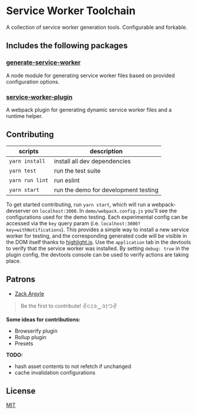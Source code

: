 Service Worker Toolchain
=========================

A collection of service worker generation tools.
Configurable and forkable.

## Includes the following packages

### [generate-service-worker](https://github.com/pinterest/pwa/tree/master/packages/generate-service-worker)
A node module for generating service worker files based on provided configuration options.

### [service-worker-plugin](https://github.com/pinterest/pwa/tree/master/packages/service-worker-plugin)
A webpack plugin for generating dynamic service worker files and a runtime helper.


## Contributing

scripts        | description
-------------- | -----------
`yarn install` | install all dev dependencies
`yarn test`    | run the test suite
`yarn run lint`| run eslint
`yarn start`   | run the demo for development testing

To get started contributing, run `yarn start`, which will run a webpack-devserver on `localhost:3000`. In `demo/webpack.config.js` you'll see the configurations used for the demo testing. Each experimental config can be accessed via the `key` query param (i.e. `localhost:3000?key=withNotifications`). This provides a simple way to install a new service worker for testing, and the corresponding generated code will be visible in the DOM itself thanks to [highlight.js](https://highlightjs.org/). Use the `application` tab in the devtools to verify that the service worker was installed. By setting `debug: true` in the plugin config, the devtools console can be used to verify actions are taking place.

## Patrons
* [Zack Argyle](https://github.com/zackargyle)

>Be the first to contribute!
>✌⊂(✰‿✰)つ✌

**Some ideas for contributions:**
* Browserify plugin
* Rollup plugin
* Presets

**TODO:**
* hash asset contents to not refetch if unchanged
* cache invalidation configurations

## License
[MIT](http://isekivacenz.mit-license.org/)
